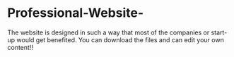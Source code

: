 # Professional-Website-
The website is designed in such a way that most of the companies or start-up would get benefited. You can download the files and can edit your own content!! 
